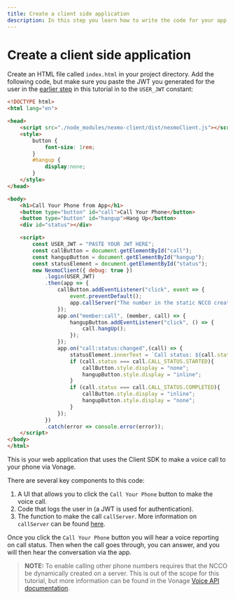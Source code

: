 ```yaml
---
title: Create a client side application
description: In this step you learn how to write the code for your app to phone application.
---
```


# Create a client side application

Create an HTML file called `index.html` in your project directory. Add the following code, but make sure you paste the JWT you generated for the user in the [earlier step](/client-sdk/tutorials/app-to-phone/client-sdk/generate-jwt) in this tutorial in to the `USER_JWT` constant:

``` html
<!DOCTYPE html>
<html lang="en">

<head>
    <script src="./node_modules/nexmo-client/dist/nexmoClient.js"></script>
    <style>
        button {
            font-size: 1rem;
        }
        #hangup {
            display:none;
        }
    </style>
</head>

<body>
    <h1>Call Your Phone from App</h1>
    <button type="button" id="call">Call Your Phone</button>
    <button type="button" id="hangup">Hang Up</button>
    <div id="status"></div>

    <script>
        const USER_JWT = "PASTE YOUR JWT HERE";
        const callButton = document.getElementById("call");
        const hangupButton = document.getElementById("hangup");
        const statusElement = document.getElementById("status");
        new NexmoClient({ debug: true })
            .login(USER_JWT)
            .then(app => {
                callButton.addEventListener("click", event => {
                    event.preventDefault();
                    app.callServer("The number in the static NCCO created earlier will be used");
                });
                app.on("member:call", (member, call) => {
                    hangupButton.addEventListener("click", () => {
                        call.hangUp();
                    });
                });
                app.on("call:status:changed",(call) => {
                    statusElement.innerText = `Call status: ${call.status}`;
                    if (call.status === call.CALL_STATUS.STARTED){
                        callButton.style.display = "none";
                        hangupButton.style.display = "inline";
                    }
                    if (call.status === call.CALL_STATUS.COMPLETED){
                        callButton.style.display = "inline";
                        hangupButton.style.display = "none";
                    }
                });
            })
            .catch(error => console.error(error));
    </script>
</body>
</html>
```

This is your web application that uses the Client SDK to make a voice call to your phone via Vonage.

There are several key components to this code:

1. A UI that allows you to click the `Call Your Phone` button to make the voice call.
2. Code that logs the user in (a JWT is used for authentication).
3. The function to make the call `callServer`. More information on `callServer` can be found [here](/sdk/stitch/javascript/Application.html#callServer__anchor).

Once you click the `Call Your Phone` button you will hear a voice reporting on call status. Then when the call goes through, you can answer, and you will then hear the conversation via the app.

> **NOTE:** To enable calling other phone numbers requires that the NCCO be dynamically created on a server. This is out of the scope for this tutorial, but more information can be found in the Vonage [Voice API documentation](/voice/voice-api/overview).

